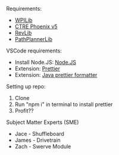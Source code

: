 Requirements:

- [WPILib](https://docs.wpilib.org/en/stable/docs/zero-to-robot/step-2/wpilib-setup.html)
- [CTRE Phoenix v5](https://docs.ctr-electronics.com/)
- [RevLib](https://docs.revrobotics.com/sparkmax/software-resources/spark-max-api-information#c++-and-java)
- [PathPlannerLib](https://3015rangerrobotics.github.io/pathplannerlib/)

VSCode requirements:

- Install Node.JS: [Node.JS](https://nodejs.org/en/download/current)
- Extension: [Prettier](https://marketplace.visualstudio.com/items?itemName=esbenp.prettier-vscode)
- Extension: [Java prettier formatter](https://marketplace.visualstudio.com/items?itemName=mwpb.java-prettier-formatter)

Setting up repo:
1. Clone
2. Run "npm i" in terminal to install prettier
3. Profit??

Subject Matter Experts (SME)
- Jace - Shuffleboard
- James - Drivetrain
- Zach - Swerve Module
